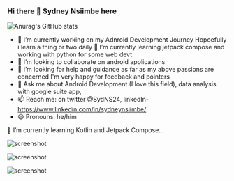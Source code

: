 ### Hi there 👋 **Sydney Nsiimbe here**

<!-- **SydNS/SydNS** -->
<!-- is a ✨ _special_ ✨ repository because its `README.md` (this file) appears on your GitHub profile. -->
![Anurag's GitHub stats](https://github-readme-stats.vercel.app/api?username=SydNS&show_icons=true&theme=dark)

- 🔭 I’m currently working on my Adnroid Development Journey Hopoefully i learn a thing or two daily
🌱 I’m currently learning jetpack compose and working with python for some web devt
- 👯 I’m looking to collaborate on android applications
- 🤔 I’m looking for help and guidance as far as my above passions are concerned I'm very happy for feedback and pointers
- 💬 Ask me about Android Development (I love this field), data analysis with google suite app,
- 📫 Reach me: on twitter @SydNS24, linkedIn- https://www.linkedin.com/in/sydneynsiimbe/
- 😄 Pronouns: he/him


<!-- 🔭 I’m currently working on my Android Development and Wordpress Developmen  -->
🌱 I’m currently learning Kotlin and Jetpack Compose...



![screenshot](https://cr-ss-service.azurewebsites.net/api/ScreenShot?widget=summary&username=sydns)

![screenshot](https://cr-skills-chart-widget.azurewebsites.net/api/api?username=sydns)

![screenshot](https://cr-ss-service.azurewebsites.net/api/ScreenShot?widget=portfolio&username=sydns)


